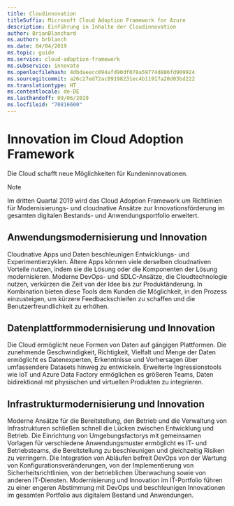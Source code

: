 ```yaml
---
title: Cloudinnovation
titleSuffix: Microsoft Cloud Adoption Framework for Azure
description: Einführung in Inhalte der Cloudinnovation
author: BrianBlanchard
ms.author: brblanch
ms.date: 04/04/2019
ms.topic: guide
ms.service: cloud-adoption-framework
ms.subservice: innovate
ms.openlocfilehash: 4dbdaeecc094afd90df078a59774d886fd909924
ms.sourcegitcommit: a26c27ed72ac89198231ec4b11917a20d03bd222
ms.translationtype: HT
ms.contentlocale: de-DE
ms.lasthandoff: 09/06/2019
ms.locfileid: "70816600"
---
```

# <a name="innovation-in-the-cloud-adoption-framework"></a>Innovation im Cloud Adoption Framework

Die Cloud schafft neue Möglichkeiten für Kundeninnovationen.

> [!NOTE]
> Im dritten Quartal 2019 wird das Cloud Adoption Framework um Richtlinien für Modernisierungs- und cloudnative Ansätze zur Innovationsförderung im gesamten digitalen Bestands- und Anwendungsportfolio erweitert.

## <a name="application-modernization-and-innovation"></a>Anwendungsmodernisierung und Innovation

Cloudnative Apps und Daten beschleunigen Entwicklungs- und Experimentierzyklen. Ältere Apps können viele derselben cloudnativen Vorteile nutzen, indem sie die Lösung oder die Komponenten der Lösung modernisieren. Moderne DevOps- und SDLC-Ansätze, die Cloudtechnologie nutzen, verkürzen die Zeit von der Idee bis zur Produktänderung. In Kombination bieten diese Tools dem Kunden die Möglichkeit, in den Prozess einzusteigen, um kürzere Feedbackschleifen zu schaffen und die Benutzerfreundlichkeit zu erhöhen.

## <a name="data-platform-modernization-and-innovation"></a>Datenplattformmodernisierung und Innovation

Die Cloud ermöglicht neue Formen von Daten auf gängigen Plattformen. Die zunehmende Geschwindigkeit, Richtigkeit, Vielfalt und Menge der Daten ermöglicht es Datenexperten, Erkenntnisse und Vorhersagen über umfassendere Datasets hinweg zu entwickeln. Erweiterte Ingressionstools wie IoT und Azure Data Factory ermöglichen es größeren Teams, Daten bidirektional mit physischen und virtuellen Produkten zu integrieren.

## <a name="infrastructure-modernization-and-innovation"></a>Infrastrukturmodernisierung und Innovation

Moderne Ansätze für die Bereitstellung, den Betrieb und die Verwaltung von Infrastrukturen schließen schnell die Lücken zwischen Entwicklung und Betrieb. Die Einrichtung von Umgebungsfactorys mit gemeinsamen Vorlagen für verschiedene Anwendungsmuster ermöglicht es IT- und Betriebsteams, die Bereitstellung zu beschleunigen und gleichzeitig Risiken zu verringern. Die Integration von Abläufen befreit DevOps von der Wartung von Konfigurationsveränderungen, von der Implementierung von Sicherheitsrichtlinien, von der betrieblichen Überwachung sowie von anderen IT-Diensten. Modernisierung und Innovation im IT-Portfolio führen zu einer engeren Abstimmung mit DevOps und beschleunigen Innovationen im gesamten Portfolio aus digitalem Bestand und Anwendungen.
